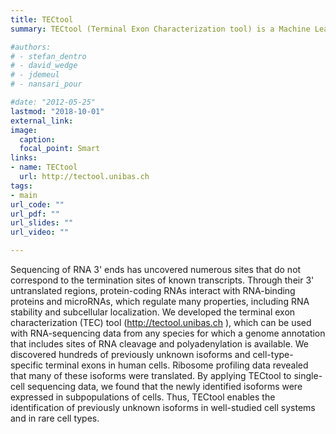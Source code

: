 ```yaml
---
title: TECtool
summary: TECtool (Terminal Exon Characterization tool) is a Machine Learning-based annotation software (implemented in Python) that makes use of RNA sequencing (RNA-seq) data to identify novel terminal exons, infer novel transcript isoforms and annotate potential coding sequences.

#authors:
# - stefan_dentro
# - david_wedge
# - jdemeul
# - nansari_pour

#date: "2012-05-25"
lastmod: "2018-10-01"
external_link: 
image:
  caption: 
  focal_point: Smart
links:
- name: TECtool
  url: http://tectool.unibas.ch
tags:
- main
url_code: ""
url_pdf: ""
url_slides: ""
url_video: ""

---
```


Sequencing of RNA 3' ends has uncovered numerous sites that do not correspond to the termination sites of known transcripts. Through their 3' untranslated regions, protein-coding RNAs interact with RNA-binding proteins and microRNAs, which regulate many properties, including RNA stability and subcellular localization. We developed the terminal exon characterization (TEC) tool (http://tectool.unibas.ch ), which can be used with RNA-sequencing data from any species for which a genome annotation that includes sites of RNA cleavage and polyadenylation is available. We discovered hundreds of previously unknown isoforms and cell-type-specific terminal exons in human cells. Ribosome profiling data revealed that many of these isoforms were translated. By applying TECtool to single-cell sequencing data, we found that the newly identified isoforms were expressed in subpopulations of cells. Thus, TECtool enables the identification of previously unknown isoforms in well-studied cell systems and in rare cell types.

